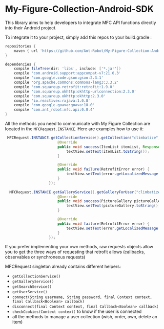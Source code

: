 # My-Figure-Collection-Android-SDK

This library aims to help developers to integrate MFC API functions directly into their Android project.

To integrate it to your project, simply add this repos to your build.gradle :

```gradle
repositories {
    maven { url 'https://github.com/Ant-Robot/My-Figure-Collection-Android-SDK/raw/maven/'}
}

dependencies {
    compile fileTree(dir: 'libs', include: ['*.jar'])
    compile 'com.android.support:appcompat-v7:21.0.3'
    compile 'com.google.code.gson:gson:2.3.1'
    compile 'org.apache.commons:commons-lang3:3.3.2'
    compile 'com.squareup.retrofit:retrofit:1.9.0'
    compile 'com.squareup.okhttp:okhttp-urlconnection:2.3.0'
    compile 'com.squareup.okhttp:okhttp:2.3.0'
    compile 'io.reactivex:rxjava:1.0.8'
    compile 'com.google.guava:guava:18.0'
    compile 'com.ant_robot:mfc.api:0.0.4'
}
```

All the methods you need to communicate with My Figure Collection are located in the ```MFCRequest.INSTANCE```.
Here are examples how to use it:

```java
 MFCRequest.INSTANCE.getCollectionService().getCollection("climbatize", new Callback<ItemList>() {
                        @Override
                        public void success(ItemList itemList, Response response) {
                            textView.setText(itemList.toString());
                        }

                        @Override
                        public void failure(RetrofitError error) {
                            textView.setText(error.getLocalizedMessage());
                        }
                    });
                    
  MFCRequest.INSTANCE.getGalleryService().getGalleryForUser("climbatize", 0, new Callback<PictureGallery>() {
                        @Override
                        public void success(PictureGallery pictureGallery, Response response) {
                            textView.setText(pictureGallery.toString());
                        }

                        @Override
                        public void failure(RetrofitError error) {
                            textView.setText(error.getLocalizedMessage());
                        }
                    });
```

If you prefer implementing your own methods, raw requests objects allow you to get the three ways of requesting that retrofit allows (callbacks, observables or synchroneous requests)

MFCRequest singleton already contains different helpers:

  - ```getCollectionService()```
  - ```getGalleryService()```
  - ```getSearchService()```
  - ```getUserService()```
  - ```connect(String username, String password, final Context context, final Callback<Boolean> callback)```
  - ```disconnect(final Context context, final Callback<Boolean> callback)```
  - ```checkCookies(Context context)``` to know if the user is connected
  - all the methods to manage a user collection (wish, order, own, delete an item)
